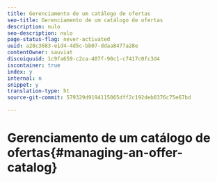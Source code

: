 ```yaml
---
title: Gerenciamento de um catálogo de ofertas
seo-title: Gerenciamento de um catálogo de ofertas
description: nulo
seo-description: nulo
page-status-flag: never-activated
uuid: a28c3683-e1d4-4d5c-bb07-ddaa8477a28e
contentOwner: sauviat
discoiquuid: 1c9fa659-c2ca-407f-90c1-c7417c0fc3d4
iscontainer: true
index: y
internal: n
snippet: y
translation-type: ht
source-git-commit: 579329d9194115065dff2c192deb0376c75e67bd

---
```



# Gerenciamento de um catálogo de ofertas{#managing-an-offer-catalog}

